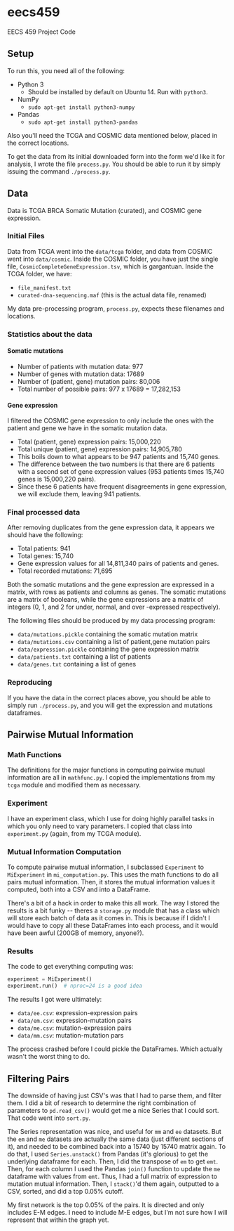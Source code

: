 eecs459
=======
EECS 459 Project Code


Setup
-----

To run this, you need all of the following:

* Python 3
    * Should be installed by default on Ubuntu 14.  Run with `python3`.
* NumPy
    * `sudo apt-get install python3-numpy`
* Pandas
    * `sudo apt-get install python3-pandas`

Also you'll need the TCGA and COSMIC data mentioned below, placed in the correct
locations.

To get the data from its initial downloaded form into the form we'd like it for
analysis, I wrote the file `process.py`.  You should be able to run it by simply
issuing the command `./process.py`.


Data
----

Data is TCGA BRCA Somatic Mutation (curated), and COSMIC gene expression.

### Initial Files

Data from TCGA went into the `data/tcga` folder, and data from COSMIC went into
`data/cosmic`.  Inside the COSMIC folder, you have just the single file,
`CosmicCompleteGeneExpression.tsv`, which is gargantuan.  Inside the TCGA
folder, we have:

* `file_manifest.txt`
* `curated-dna-sequencing.maf` (this is the actual data file, renamed)

My data pre-processing program, `process.py`, expects these filenames and
locations.

### Statistics about the data

#### Somatic mutations

* Number of patients with mutation data: 977
* Number of genes with mutation data: 17689
* Number of (patient, gene) mutation pairs: 80,006
* Total number of possible pairs: 977 x 17689 = 17,282,153

#### Gene expression

I filtered the COSMIC gene expression to only include the ones with the patient
and gene we have in the somatic mutation data.

* Total (patient, gene) expression pairs: 15,000,220
* Total unique (patient, gene) expression pairs: 14,905,780
* This boils down to what appears to be 947 patients and 15,740 genes.
* The difference between the two numbers is that there are 6 patients with a
  second set of gene expression values (953 patients times 15,740 genes is
  15,000,220 pairs).
* Since these 6 patients have frequent disagreements in gene expression, we will
  exclude them, leaving 941 patients.

### Final processed data

After removing duplicates from the gene expression data, it appears we should
have the following:

* Total patients: 941
* Total genes: 15,740
* Gene expression values for all 14,811,340 pairs of patients and genes.
* Total recorded mutations: 71,695

Both the somatic mutations and the gene expression are expressed in a matrix,
with rows as patients and columns as genes.  The somatic mutations are a matrix
of booleans, while the gene expressions are a matrix of integers (0, 1, and 2
for under, normal, and over -expressed respectively).

The following files should be produced by my data processing program:

* `data/mutations.pickle` containing the somatic mutation matrix
* `data/mutations.csv` containing a list of patient,gene mutation pairs
* `data/expression.pickle` containing the gene expression matrix
* `data/patients.txt` containing a list of patients
* `data/genes.txt` containing a list of genes

### Reproducing

If you have the data in the correct places above, you should be able to simply
run `./process.py`, and you will get the expression and mutations dataframes.


Pairwise Mutual Information
---------------------------

### Math Functions

The definitions for the major functions in computing pairwise mutual information
are all in `mathfunc.py`.  I copied the implementations from my `tcga` module
and modified them as necessary.

### Experiment

I have an experiment class, which I use for doing highly parallel tasks in which
you only need to vary parameters.  I copied that class into `experiment.py`
(again, from my TCGA module).

### Mutual Information Computation

To compute pairwise mutual information, I subclassed `Experiment` to
`MiExperiment` in `mi_computation.py`.  This uses the math functions to do all
pairs mutual information.  Then, it stores the mutual information values it
computed, both into a CSV and into a DataFrame.

There's a bit of a hack in order to make this all work.  The way I stored the
results is a bit funky -- theres a `storage.py` module that has a class which
will store each batch of data as it comes in.  This is because if I didn't I
would have to copy all these DataFrames into each process, and it would have
been awful (200GB of memory, anyone?).

### Results

The code to get everything computing was:

```python
experiment = MiExperiment()
experiment.run()  # nproc=24 is a good idea
```

The results I got were ultimately:

* `data/ee.csv`: expression-expression pairs
* `data/em.csv`: expression-mutation pairs
* `data/me.csv`: mutation-expression pairs
* `data/mm.csv`: mutation-mutation pars

The process crashed before I could pickle the DataFrames.  Which actually wasn't
the worst thing to do.


Filtering Pairs
---------------

The downside of having just CSV's was that I had to parse them, and filter them.
I did a bit of research to determine the right combination of parameters to
`pd.read_csv()` would get me a nice Series that I could sort.  That code went
into `sort.py`.

The Series representation was nice, and useful for `mm` and `ee` datasets.  But
the `em` and `me` datasets are actually the same data (just different sections
of it), and needed to be combined back into a 15740 by 15740 matrix again.  To
do that, I used `Series.unstack()` from Pandas (it's glorious) to get the
underlying dataframe for each.  Then, I did the transpose of `em` to get `emt`.
Then, for each column I used the Pandas `join()` function to update the `me`
dataframe with values from `emt`.  Thus, I had a full matrix of expression to
mutation mutual information.  Then, I `stack()`'d them again, outputted to a
CSV, sorted, and did a top 0.05% cutoff.

My first network is the top 0.05% of the pairs.  It is directed and only
includes E-M edges.  I need to include M-E edges, but I'm not sure how I will
represent that within the graph yet.
